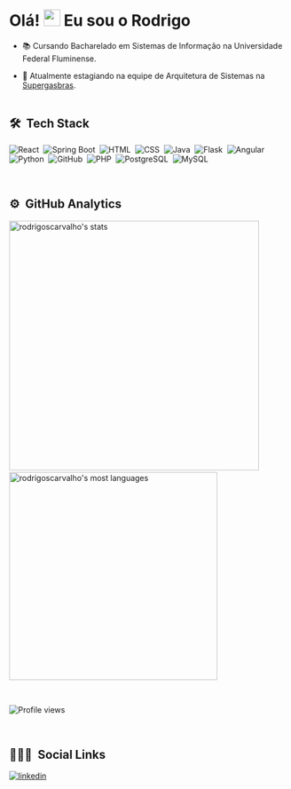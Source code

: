 <h1 align="left">Olá! <img src="https://raw.githubusercontent.com/kaueMarques/kaueMarques/master/hi.gif" width="30px"> Eu sou o Rodrigo</h1>



- 📚 Cursando Bacharelado em Sistemas de Informação na Universidade Federal Fluminense.

- 💼 Atualmente estagiando na equipe de Arquitetura de Sistemas na [Supergasbras](https://www.linkedin.com/company/supergasbras).
<br><br>

## 🛠 &nbsp;Tech Stack

![React](https://img.shields.io/badge/-Angular-05122A?style=flat&logo=react)&nbsp;
![Spring Boot](https://img.shields.io/badge/-Spring-05122A?style=flat&logo=spring)&nbsp;
![HTML](https://img.shields.io/badge/-HTML-05122A?style=flat&logo=HTML5)&nbsp;
![CSS](https://img.shields.io/badge/-CSS-05122A?style=flat&logo=CSS3&logoColor=1572B6)&nbsp;
![Java](https://img.shields.io/badge/-Java-05122A?style=flat&logo=java)&nbsp;
![Flask](https://img.shields.io/badge/-Angular-05122A?style=flat&logo=flask)&nbsp;
![Angular](https://img.shields.io/badge/-Angular-05122A?style=flat&logo=angular)&nbsp;
![Python](https://img.shields.io/badge/-Python-05122A?style=flat&logo=python)&nbsp;
![GitHub](https://img.shields.io/badge/-GitHub-05122A?style=flat&logo=github)&nbsp;
![PHP](https://img.shields.io/badge/-PHP-05122A?style=flat&logo=php)&nbsp;
![PostgreSQL](https://img.shields.io/badge/-PostgreSQL-05122A?style=flat&logo=postgresql)&nbsp;
![MySQL](https://img.shields.io/badge/-MySQL-05122A?style=flat&logo=mysql)&nbsp;

<br>

## ⚙️ &nbsp;GitHub Analytics

<p align="left">
<img width="450em" src="https://github-readme-stats.vercel.app/api?username=rodrigoscarvalho&show_icons=true&theme=vision-friendly-dark" alt="rodrigoscarvalho's stats"/>  &nbsp
<img width="375em" src="https://github-readme-stats.vercel.app/api/top-langs/?username=rodrigoscarvalho&layout=compact&theme=vision-friendly-dark" alt="rodrigoscarvalho's most languages"/>
</p>
<br>
<p align="left"> <img src="https://komarev.com/ghpvc/?username=rodrigoscarvalho&color=red" alt="Profile views" /> </p>
<br>

## 👨🏽‍🦲 &nbsp;Social Links

<a href="https://www.linkedin.com/in/rodriigo-carvalho" target="_blank">
  <img align="center" src="https://img.shields.io/badge/-Rodrigo_Carvalho-05122A?style=flat&logo=linkedin" alt="linkedin"/>
</a>
</p>


<!--
**RodrigoSCarvalho/RodrigoSCarvalho** is a ✨ _special_ ✨ repository because its `README.md` (this file) appears on your GitHub profile.

Here are some ideas to get you started:

- 🔭 I’m currently working on ...
- 🌱 I’m currently learning ...
- 👯 I’m looking to collaborate on ...
- 🤔 I’m looking for help with ...
- 💬 Ask me about ...
- 📫 How to reach me: ...
- 😄 Pronouns: ...
- ⚡ Fun fact: ...
-->
